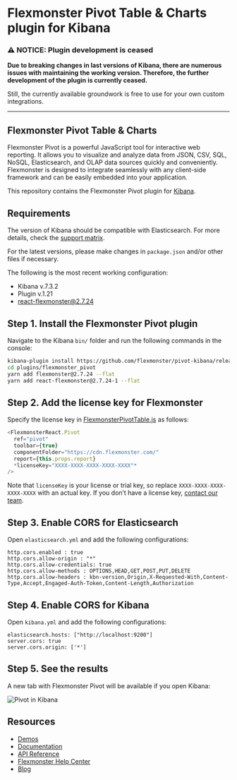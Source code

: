 # Flexmonster Pivot Table & Charts plugin for Kibana

### :warning: NOTICE: Plugin development is ceased
**Due to breaking changes in last versions of Kibana, there are numerous issues with maintaining the working version. Therefore, the further development of the plugin is currently ceased.**

Still, the currently available groundwork is free to use for your own custom integrations.

---


## Flexmonster Pivot Table & Charts

Flexmonster Pivot is a powerful JavaScript tool for interactive web reporting. It allows you to visualize and analyze data from JSON, CSV, SQL, NoSQL, Elasticsearch, and OLAP data sources quickly and conveniently. Flexmonster is designed to integrate seamlessly with any client-side framework and can be easily embedded into your application.

This repository contains the Flexmonster Pivot plugin for [Kibana](https://www.elastic.co/products/kibana).

## Requirements

The version of Kibana should be compatible with Elasticsearch. For more details, check the [support matrix](https://www.elastic.co/support/matrix#matrix_compatibility). 

For the latest versions, please make changes in `package.json` and/or other files if necessary.

The following is the most recent working configuration:
- Kibana v.7.3.2
- Plugin v.1.21
- react-flexmonster@2.7.24

## Step 1. Install the Flexmonster Pivot plugin

Navigate to the Kibana `bin/` folder and run the following commands in the console:

```bash
kibana-plugin install https://github.com/flexmonster/pivot-kibana/releases/download/v1.21/flexmonster_pivot-v1.21.zip
cd plugins/flexmonster_pivot
yarn add flexmonster@2.7.24 --flat
yarn add react-flexmonster@2.7.24-1 --flat
```

## Step 2. Add the license key for Flexmonster

Specify the license key in [FlexmonsterPivotTable.js](https://github.com/flexmonster/pivot-kibana/blob/master/public/components/flexmonster/FlexmonsterPivotTable.js#L42) as follows:

```javascript
<FlexmonsterReact.Pivot
  ref="pivot"
  toolbar={true}
  componentFolder="https://cdn.flexmonster.com/" 
  report={this.props.report}
  *licenseKey="XXXX-XXXX-XXXX-XXXX-XXXX"*
/>
```

Note that `licenseKey` is your license or trial key, so replace `XXXX-XXXX-XXXX-XXXX-XXXX` with an actual key. If you don’t have a license key, [contact our team](https://www.flexmonster.com/contact/).


## Step 3. Enable CORS for Elasticsearch 

Open `elasticsearch.yml` and add the following configurations:

```
http.cors.enabled : true
http.cors.allow-origin : "*"
http.cors.allow-credentials: true
http.cors.allow-methods : OPTIONS,HEAD,GET,POST,PUT,DELETE
http.cors.allow-headers : kbn-version,Origin,X-Requested-With,Content-Type,Accept,Engaged-Auth-Token,Content-Length,Authorization
```

## Step 4. Enable CORS for Kibana

Open `kibana.yml` and add the following configurations:

```
elasticsearch.hosts: ["http://localhost:9200"]
server.cors: true
server.cors.origin: ['*']
```

## Step 5. See the results

A new tab with Flexmonster Pivot will be available if you open Kibana:

![Pivot in Kibana](https://www.flexmonster.com/fm_uploads/2019/07/CreateReportKibanaFM.gif)

## Resources
- [Demos](https://www.flexmonster.com/demos/)
- [Documentation](https://www.flexmonster.com/doc/)
- [API Reference](https://www.flexmonster.com/api/)
- [Flexmonster Help Center](https://www.flexmonster.com/help-center/)
- [Blog](https://www.flexmonster.com/blog/)
